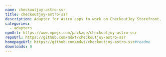 ```yaml
---
name: checkoutjoy-astro-ssr
title: checkoutjoy-astro-ssr
description: Adapter for Astro apps to work on CheckoutJoy Storefront.
categories:
  - adapters
npmUrl: https://www.npmjs.com/package/checkoutjoy-astro-ssr
repoUrl: https://github.com/mdwt/checkoutjoy-astro-ssr
homepageUrl: https://github.com/mdwt/checkoutjoy-astro-ssr#readme
downloads: 0
---
```


